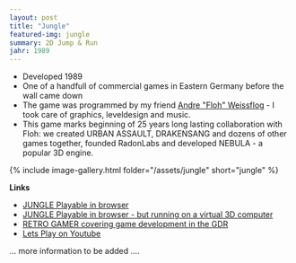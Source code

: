 ```yaml
---
layout: post
title: "Jungle"
featured-img: jungle
summary: 2D Jump & Run
jahr: 1989
---
```

* Developed 1989
* One of a handfull of commercial games in Eastern Germany before the wall came down
* The game was programmed by my friend [Andre "Floh" Weissflog](https://github.com/floooh) - I took care of graphics, leveldesign and music. 
* This game marks beginning of  25 years long lasting collaboration with Floh: we created URBAN ASSAULT, DRAKENSANG and dozens of other games together, founded RadonLabs and developed NEBULA - a popular 3D engine.


{% include image-gallery.html folder="/assets/jungle" short="jungle" %}


**Links**
* [JUNGLE Playable in browser](https://t.co/4wDYxkLwRG)
* [JUNGLE Playable in browser - but running on a virtual 3D computer](http://floooh.github.io/oryol-samples/wasm/KC85-3.html)
* [RETRO GAMER covering game development in the GDR](https://download.e-bookshelf.de/download/0002/7785/16/L-G-0002778516-0013341843.pdf)
* [Lets Play on Youtube](https://www.youtube.com/watch?v=52v_ahGC9jM)




... more information to be added ....
